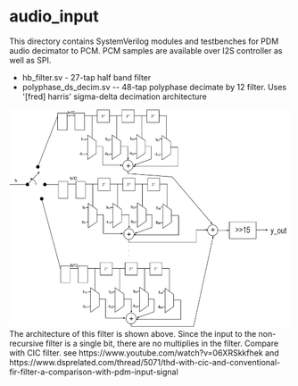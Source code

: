 # audio_input

This directory contains SystemVerilog modules and testbenches for PDM audio decimator to PCM.  PCM samples are available over I2S controller as well as SPI.  

* hb_filter.sv - 27-tap half band filter
* polyphase_ds_decim.sv -- 48-tap polyphase decimate by 12 filter.  Uses '[fred] harris' sigma-delta decimation architecture
<img src="./images/revdwg3.png" width="1000" height="391"> 
The architecture of this filter is shown above.  Since the input to the non-recursive filter is a single bit, there are no multiplies in the filter.  Compare with CIC filter.  
see https://www.youtube.com/watch?v=06XRSkkfhek and https://www.dsprelated.com/thread/5071/thd-with-cic-and-conventional-fir-filter-a-comparison-with-pdm-input-signal
